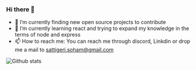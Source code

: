 ### Hi there 👋


- 🔭 I’m currently finding new open source projects to contribute
- 🌱 I’m currently learning react and trying to expand my knowledge in the terms of node and express
- 📫 How to reach me: You can reach me through discord, Linkdin or drop me a mail to sattigeri.soham@gmail.com

![Github stats](https://github-readme-stats.vercel.app/api?username=Soham041201)
